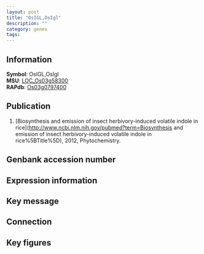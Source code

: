 ```yaml
---
layout: post
title: "OsIGL,OsIgl"
description: ""
category: genes
tags: 
---
```


## Information
__Symbol__: OsIGL,OsIgl  
__MSU__: [LOC_Os03g58300](http://rice.plantbiology.msu.edu/cgi-bin/ORF_infopage.cgi?orf=LOC_Os03g58300)  
__RAPdb__: [Os03g0797400](http://rapdb.dna.affrc.go.jp/viewer/gbrowse_details/irgsp1?name=Os03g0797400)  

## Publication
1. [Biosynthesis and emission of insect herbivory-induced volatile indole in rice](http://www.ncbi.nlm.nih.gov/pubmed?term=Biosynthesis and emission of insect herbivory-induced volatile indole in rice%5BTitle%5D), 2012, Phytochemistry.

## Genbank accession number

## Expression information

## Key message

## Connection

## Key figures


